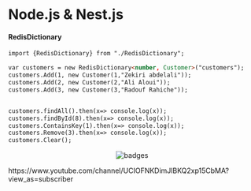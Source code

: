 # Node.js & Nest.js

#### RedisDictionary

```html
import {RedisDictionary} from "./RedisDictionary";

var customers = new RedisDictionary<number, Customer>("customers");
customers.Add(1, new Customer(1,"Zekiri abdelali"));
customers.Add(2, new Customer(2,"Ali Aloui"));
customers.Add(3, new Customer(3,"Radouf Rahiche"));


customers.findAll().then(x=> console.log(x));  
customers.findById(8).then(x=> console.log(x));  
customers.ContainsKey(1).then(x=> console.log(x)); 
customers.Remove(3).then(x=> console.log(x)); 
customers.Clear();
```

<p align="center">
   <img src="https://i.imgur.com/nqGGIb4.png" alt="badges" style="margin:auto">
</p>


<p>
  https://www.youtube.com/channel/UCIOFNKDimJlBKQ2xp15CbMA?view_as=subscriber
</p>
